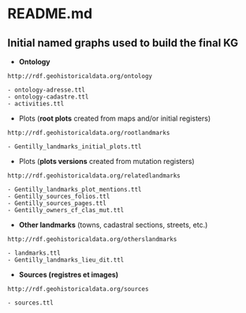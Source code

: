 # README.md

## Initial named graphs used to build the final KG

* **Ontology**
```sparql
http://rdf.geohistoricaldata.org/ontology
```

    - ontology-adresse.ttl
    - ontology-cadastre.ttl
    - activities.ttl

* Plots (**root plots** created from maps and/or initial registers)
```sparql
http://rdf.geohistoricaldata.org/rootlandmarks
``` 
    - Gentilly_landmarks_initial_plots.ttl

* Plots (**plots versions** created from mutation registers)
```sparql
http://rdf.geohistoricaldata.org/relatedlandmarks
``` 
    - Gentilly_landmarks_plot_mentions.ttl
    - Gentilly_sources_folios.ttl
    - Gentilly_sources_pages.ttl
    - Gentilly_owners_cf_clas_mut.ttl

* **Other landmarks** (towns, cadastral sections, streets, etc.)
```sparql
http://rdf.geohistoricaldata.org/otherslandmarks
``` 
    - landmarks.ttl
    - Gentilly_landmarks_lieu_dit.ttl

* **Sources (registres et images)**
```sparql
http://rdf.geohistoricaldata.org/sources
``` 
    - sources.ttl